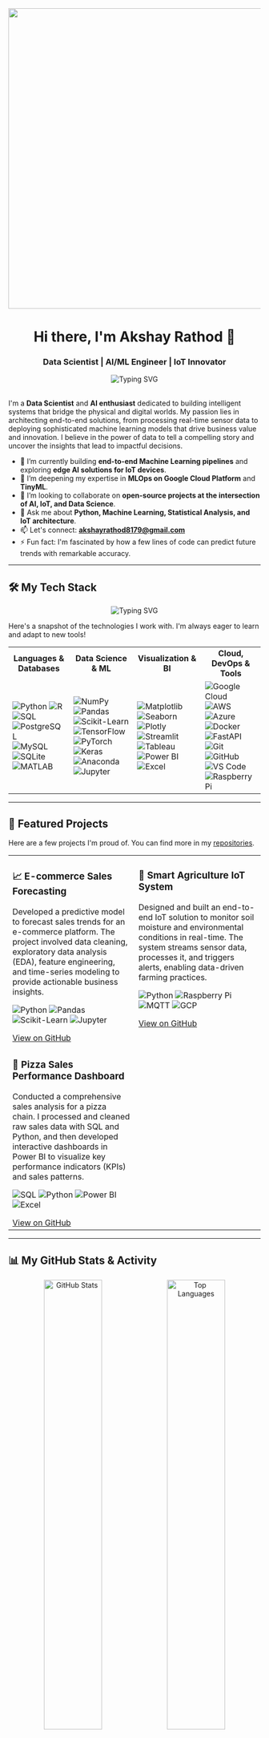 <div align="center"> 
  <img src="https://media.giphy.com/media/qgQUggAC3Pfv687qPC/giphy.gif" width="600" />
</div>

<h1 align="center">Hi there, I'm Akshay Rathod 👋</h1>
<h3 align="center">Data Scientist | AI/ML Engineer | IoT Innovator</h3>
 
<div align="center">
  <img src="https://readme-typing-svg.demolab.com/?lines=Data-Driven+Problem+Solver;Building+Intelligent+Systems+with+AI+%26+IoT;Transforming+Data+into+Actionable+Insights;Let's+Innovate+Together!&font=Fira%20Code&center=true&width=600&height=50&color=00b4ab&vCenter=true&size=22" alt="Typing SVG">
</div>

<br>



I'm a **Data Scientist** and **AI enthusiast** dedicated to building intelligent systems that bridge the physical and digital worlds. My passion lies in architecting end-to-end solutions, from processing real-time sensor data to deploying sophisticated machine learning models that drive business value and innovation. I believe in the power of data to tell a compelling story and uncover the insights that lead to impactful decisions.

- 🔭 I’m currently building **end-to-end Machine Learning pipelines** and exploring **edge AI solutions for IoT devices**.
- 🌱 I’m deepening my expertise in **MLOps on Google Cloud Platform** and **TinyML**.
- 👯 I’m looking to collaborate on **open-source projects at the intersection of AI, IoT, and Data Science**.
- 💬 Ask me about **Python, Machine Learning, Statistical Analysis, and IoT architecture**.
- 📫 Let's connect: **akshayrathod8179@gmail.com**
- ⚡ Fun fact: I'm fascinated by how a few lines of code can predict future trends with remarkable accuracy.

<hr>

## 🛠️ My Tech Stack
<div align="center">
  <img src="https://readme-typing-svg.demolab.com/?lines=Aspiring+Data+Scientist;Always+Learning+New+Things;Building+Cool+Projects&font=Fira%20Code&center=true&width=550&height=50&color=33FF33&vCenter=true&size=22" alt="Typing SVG">
</div>

Here's a snapshot of the technologies I work with. I'm always eager to learn and adapt to new tools!

<table>
  <tr>
    <td align="center"><strong>Languages & Databases</strong></td>
    <td align="center"><strong>Data Science & ML</strong></td>
    <td align="center"><strong>Visualization & BI</strong></td>
    <td align="center"><strong>Cloud, DevOps & Tools</strong></td>
  </tr>
  <tr>
    <!-- Languages -->
    <td>
      <img src="https://img.shields.io/badge/Python-3776AB?style=for-the-badge&logo=python&logoColor=white" alt="Python">
      <img src="https://img.shields.io/badge/R-276DC3?style=for-the-badge&logo=r&logoColor=white" alt="R">
      <img src="https://img.shields.io/badge/SQL-4479A1?style=for-the-badge&logo=postgresql&logoColor=white" alt="SQL">
      <img src="https://img.shields.io/badge/PostgreSQL-336791?style=for-the-badge&logo=postgresql&logoColor=white" alt="PostgreSQL">
      <img src="https://img.shields.io/badge/MySQL-4479A1?style=for-the-badge&logo=mysql&logoColor=white" alt="MySQL">
      <img src="https://img.shields.io/badge/SQLite-003B57?style=for-the-badge&logo=sqlite&logoColor=white" alt="SQLite">
      <img src="https://img.shields.io/badge/Matlab-0076A8?style=for-the-badge&logo=mathworks&logoColor=white" alt="MATLAB">
    </td>
    <!-- Data Science -->
    <td>
      <img src="https://img.shields.io/badge/Numpy-013243?style=for-the-badge&logo=numpy&logoColor=white" alt="NumPy">
      <img src="https://img.shields.io/badge/Pandas-150458?style=for-the-badge&logo=pandas&logoColor=white" alt="Pandas">
      <img src="https://img.shields.io/badge/Scikit--Learn-F7931E?style=for-the-badge&logo=scikit-learn&logoColor=white" alt="Scikit-Learn">
      <img src="https://img.shields.io/badge/TensorFlow-FF6F00?style=for-the-badge&logo=tensorflow&logoColor=white" alt="TensorFlow">
      <img src="https://img.shields.io/badge/PyTorch-EE4C2C?style=for-the-badge&logo=pytorch&logoColor=white" alt="PyTorch">
      <img src="https://img.shields.io/badge/Keras-D00000?style=for-the-badge&logo=keras&logoColor=white" alt="Keras">
      <img src="https://img.shields.io/badge/Anaconda-44A833?style=for-the-badge&logo=anaconda&logoColor=white" alt="Anaconda">
      <img src="https://img.shields.io/badge/Jupyter-F37626?style=for-the-badge&logo=jupyter&logoColor=white" alt="Jupyter">
    </td>
    <!-- Visualization -->
    <td>
      <img src="https://img.shields.io/badge/Matplotlib-FF5733?style=for-the-badge&logo=python&logoColor=white" alt="Matplotlib">
      <img src="https://img.shields.io/badge/Seaborn-4E86A1?style=for-the-badge&logoColor=white" alt="Seaborn">
      <img src="https://img.shields.io/badge/Plotly-3F4F75?style=for-the-badge&logo=plotly&logoColor=white" alt="Plotly">
      <img src="https://img.shields.io/badge/Streamlit-FF4B4B?style=for-the-badge&logo=streamlit&logoColor=white" alt="Streamlit">
      <img src="https://img.shields.io/badge/Tableau-E97627?style=for-the-badge&logo=tableau&logoColor=white" alt="Tableau">
      <img src="https://img.shields.io/badge/Power%20BI-F2C811?style=for-the-badge&logo=power-bi&logoColor=black" alt="Power BI">
      <img src="https://img.shields.io/badge/Excel-217346?style=for-the-badge&logo=microsoft-excel&logoColor=white" alt="Excel">
    </td>
    <!-- Cloud & Tools -->
    <td>
      <img src="https://img.shields.io/badge/Google_Cloud-4285F4?style=for-the-badge&logo=google-cloud&logoColor=white" alt="Google Cloud">
      <img src="https://img.shields.io/badge/AWS-FF9900?style=for-the-badge&logo=amazonaws&logoColor=white" alt="AWS">
      <img src="https://img.shields.io/badge/Azure-0078D4?style=for-the-badge&logo=microsoftazure&logoColor=white" alt="Azure">
      <img src="https://img.shields.io/badge/Docker-2496ED?style=for-the-badge&logo=docker&logoColor=white" alt="Docker">
      <img src="https://img.shields.io/badge/FastAPI-009688?style=for-the-badge&logo=fastapi&logoColor=white" alt="FastAPI">
      <img src="https://img.shields.io/badge/Git-F05032?style=for-the-badge&logo=git&logoColor=white" alt="Git">
      <img src="https://img.shields.io/badge/GitHub-181717?style=for-the-badge&logo=github&logoColor=white" alt="GitHub">
      <img src="https://img.shields.io/badge/VS%20Code-007ACC?style=for-the-badge&logo=visual-studio-code&logoColor=white" alt="VS Code">
      <img src="https://img.shields.io/badge/Raspberry%20Pi-A22846?style=for-the-badge&logo=raspberry-pi&logoColor=white" alt="Raspberry Pi">
    </td>
  </tr>
</table>

<hr>


## 🚀 Featured Projects

Here are a few projects I'm proud of. You can find more in my [repositories](https://github.com/Akshay8087?tab=repositories).

<table width="100%">
  <tr>
    <td width="50%" valign="top">
      <h3>📈 E-commerce Sales Forecasting</h3>
      <p>Developed a predictive model to forecast sales trends for an e-commerce platform. The project involved data cleaning, exploratory data analysis (EDA), feature engineering, and time-series modeling to provide actionable business insights.</p>
      <p>
        <img src="https://img.shields.io/badge/Python-3776AB?style=flat&logo=python&logoColor=white" alt="Python">
        <img src="https://img.shields.io/badge/Pandas-150458?style=flat&logo=pandas&logoColor=white" alt="Pandas">
        <img src="https://img.shields.io/badge/Scikit--Learn-F7931E?style=flat&logo=scikit-learn&logoColor=white" alt="Scikit-Learn">
        <img src="https://img.shields.io/badge/Jupyter-F37626?style=flat&logo=jupyter&logoColor=white" alt="Jupyter">
      </p>
      <a href="https://github.com/Akshay8087/your-repo-link">View on GitHub</a>
    </td>
    <td width="50%" valign="top">
      <h3>🌿 Smart Agriculture IoT System</h3>
      <p>Designed and built an end-to-end IoT solution to monitor soil moisture and environmental conditions in real-time. The system streams sensor data, processes it, and triggers alerts, enabling data-driven farming practices. </p>
       <p>
        <img src="https://img.shields.io/badge/Python-3776AB?style=flat&logo=python&logoColor=white" alt="Python">
        <img src="https://img.shields.io/badge/Raspberry%20Pi-A22846?style=flat&logo=raspberry-pi&logoColor=white" alt="Raspberry Pi">
        <img src="https://img.shields.io/badge/MQTT-660066?style=flat&logo=mqtt&logoColor=white" alt="MQTT">
        <img src="https://img.shields.io/badge/Google_Cloud-4285F4?style=flat&logo=google-cloud&logoColor=white" alt="GCP">
      </p>
      <a href="https://github.com/Akshay8087/your-repo-link">View on GitHub</a>
    </td>
  </tr>
    <tr>
    <td width="50%" valign="top">
      <h3>🍕 Pizza Sales Performance Dashboard</h3>
      <p>Conducted a comprehensive sales analysis for a pizza chain. I processed and cleaned raw sales data with SQL and Python, and then developed interactive dashboards in Power BI to visualize key performance indicators (KPIs) and sales patterns.</p>
      <p>
        <img src="https://img.shields.io/badge/SQL-4479A1?style=flat&logo=postgresql&logoColor=white" alt="SQL">
        <img src="https://img.shields.io/badge/Python-3776AB?style=flat&logo=python&logoColor=white" alt="Python">
        <img src="https://img.shields.io/badge/Power%20BI-F2C811?style=flat&logo=power-bi&logoColor=black" alt="Power BI">
        <img src="https://img.shields.io/badge/Excel-217346?style=flat&logo=microsoft-excel&logoColor=white" alt="Excel">
      </p>
      <a href="https://github.com/Akshay8087/your-repo-link">View on GitHub</a>
    </td>
    <td width="50%" valign="top">
       </td>
  </tr>
</table>

<hr>

## 📊 My GitHub Stats & Activity

<div align="center">
  <img src="https://github-readme-stats.vercel.app/api?username=Akshay8087&show_icons=true&theme=radical&hide_border=true&include_all_commits=true&count_private=true" alt="GitHub Stats" width="48%">
  <img src="https://github-readme-stats.vercel.app/api/top-langs/?username=Akshay8087&layout=compact&theme=radical&hide_border=true&include_all_commits=true&count_private=true" alt="Top Languages" width="48%">
</div>

<div align="center">
  <img src="https://github-readme-activity-graph.vercel.app/graph?username=Akshay8087&bg_color=1d2a3a&color=ffffff&line=00b4ab&point=ffffff&area=true&hide_border=true" alt="GitHub Activity Graph">
</div>

<hr>

## 🔗 Let's Connect

I'm always open to connecting with like-minded professionals and enthusiasts. Feel free to reach out!

<p align="center">
  <a href="https://www.linkedin.com/in/akshay-rathod-537440190">
    <img src="https://img.shields.io/badge/LinkedIn-0077B5?style=for-the-badge&logo=linkedin&logoColor=white" alt="LinkedIn">
  </a>
  <a href="https://twitter.com/your_twitter_handle">
    <img src="https://img.shields.io/badge/Twitter-1DA1F2?style=for-the-badge&logo=twitter&logoColor=white" alt="Twitter">
  </a>
  <a href="mailto:akshayrathod8179@gmail.com">
    <img src="https://img.shields.io/badge/Gmail-D14836?style=for-the-badge&logo=gmail&logoColor=white" alt="Gmail">
  </a>
</p>

<p align="center">
  <img src="https://komarev.com/ghpvc/?username=Akshay8087&style=flat-square&color=blue" alt="Profile Views Counter" />
  <img src="https://img.shields.io/github/followers/Akshay8087?style=social" alt="GitHub Followers" />
</p>

<div align="center">
  <a href="https://skillicons.dev">
    <img src="https://skillicons.dev/icons?i=py,pandas,fastapi,react,tailwind,gcp,docker&perline=7&theme=dark" />
  </a>
</div>

<div align="center">
  <img src="https://github-profile-trophy.vercel.app/?username=Akshay8087&theme=dracula&column=7&margin-w=15&margin-h=15" alt="GitHub Trophies">
</div>




